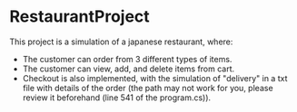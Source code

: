 # RestaurantProject

This project is a simulation of a japanese restaurant, where:
 * The customer can order from 3 different types of items. 
 * The customer can view, add, and delete items from cart. 
 * Checkout is also implemented, with the simulation of "delivery" in a txt file with details of the order (the path may not work for you, please review it beforehand (line 541 of the program.cs)).
